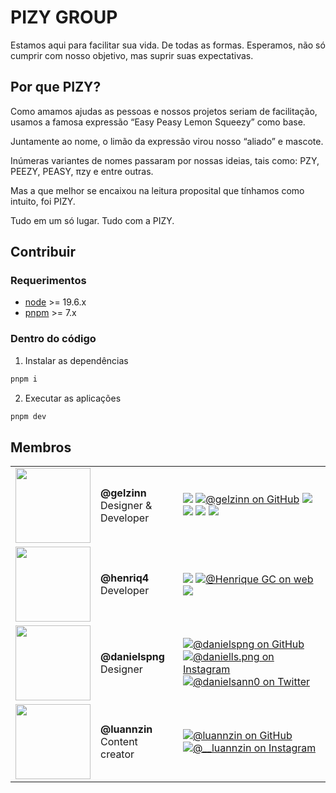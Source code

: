 # PIZY GROUP

Estamos aqui para facilitar sua vida. De todas as formas. Esperamos, não só cumprir com nosso objetivo, mas suprir suas expectativas.

## Por que PIZY?

Como amamos ajudas as pessoas e nossos projetos seriam de facilitação, usamos a famosa expressão “Easy Peasy Lemon Squeezy” como base.

Juntamente ao nome, o limão da expressão virou nosso “aliado” e mascote.

Inúmeras variantes de nomes passaram por nossas ideias, tais como: PZY, PEEZY, PEASY, πzy e entre outras.

Mas a que melhor se encaixou na leitura proposital que tínhamos como intuito, foi PIZY.

Tudo em um só lugar. Tudo com a PIZY.

## Contribuir

### Requerimentos

- [node](https://nodejs.org/en/download/) >= 19.6.x
- [pnpm](https://pnpm.io/installation) >= 7.x

### Dentro do código

1. Instalar as dependências

```bash
pnpm i
```

2. Executar as aplicações

```bash
pnpm dev
```

## Membros

<table>
  <tr>
    <td valign="top">
      <img src="https://github.com/gelzinn.png?size=120" width=120>
    </td>
    <td valign="center">
      <p><b>@gelzinn</b><br>Designer & Developer</p>
    </td>
    <td valign="center">
      <a href="https://gelzin.com" target="_blank"><img src="https://img.shields.io/badge/-gelzin.com-black?&style=for-the-badge"></a>
      <a href="https://www.github.com/gelzinn" target="_blank"><img src="https://img.shields.io/badge/GitHub-%23333333.svg?&style=for-the-badge&logo=github&logoColor=white" alt="@gelzinn on GitHub"></a>
      <a href="https://www.youtube.com/c/gelzinn_" target="_blank"><img src="https://img.shields.io/badge/YouTube-FF0000?style=for-the-badge&logo=youtube&logoColor=white" target="_blank"></a>
      <a href="https://instagram.com/gelzinn" target="_blank"><img src="https://img.shields.io/badge/-Instagram-%23E4405F?style=for-the-badge&logo=instagram&logoColor=white" target="_blank"></a>
      <a href="https://twitter.com/gelzinn_" target="_blank"><img src="https://img.shields.io/badge/twitter-%231DA1F2.svg?&style=for-the-badge&logo=twitter&logoColor=white" target="_blank"></a>
      <a href="https://www.linkedin.com/in/gelzin" target="_blank"><img src="https://img.shields.io/badge/-LinkedIn-%230077B5?style=for-the-badge&logo=linkedin&logoColor=white" target="_blank"></a>
    </td>
  </tr>

  <tr>
    <td valign="top">
      <img src="https://github.com/henriq4.png?size=120" width=120>
    </td>
    <td valign="center">
      <p><b>@henriq4</b><br>Developer</p>
    </td>
    <td valign="center">
      <a href="https://henriquegc.dev" target="_blank"><img src="https://img.shields.io/badge/-henriquegc.dev-black?&style=for-the-badge"></a>
      <a href="https://www.github.com/henriq4" target="_blank"><img src="https://img.shields.io/badge/GitHub-%23333333.svg?&style=for-the-badge&logo=github&logoColor=white" alt="@Henrique GC on web"></a>
      <a href="https://www.linkedin.com/in/henriq4" target="_blank"><img src="https://img.shields.io/badge/-LinkedIn-%230077B5?style=for-the-badge&logo=linkedin&logoColor=white" target="_blank"></a>
    </td>
  </tr>

  <tr>
    <td valign="top">
      <img src="https://github.com/danielspng.png?size=120" width=120>
    </td>
    <td valign="center">
      <p><b>@danielspng</b><br>Designer</p>
    </td>
    <td valign="center">
      <a href="https://www.github.com/danielspng" target="_blank"><img src="https://img.shields.io/badge/GitHub-%23333333.svg?&style=for-the-badge&logo=github&logoColor=white" alt="@danielspng on GitHub"></a>
      <a href="https://www.instagram.com/daniells.png" target="_blank"><img src="https://img.shields.io/badge/Instagram-%23E4405F.svg?&style=for-the-badge&logo=instagram&logoColor=white" alt="@daniells.png on Instagram"></a>
      <a href="https://www.twiiter.com/danielsann0" target="_blank"><img src="https://img.shields.io/badge/Twitter-%231877F2.svg?&style=for-the-badge&logo=twitter&logoColor=white" alt="@danielsann0 on Twitter"></a>
    </td>
  </tr>

  <tr>
    <td valign="top">
      <img src="https://github.com/luannzin.png?size=120" width=120>
    </td>
    <td valign="center">
      <p><b>@luannzin</b><br>Content creator</p>
    </td>
    <td valign="center">
      <a href="https://www.github.com/luannzin" target="_blank"><img src="https://img.shields.io/badge/GitHub-%23333333.svg?&style=for-the-badge&logo=github&logoColor=white" alt="@luannzin on GitHub"></a>
      <a href="https://www.instagram.com/__luannzin" target="_blank"><img src="https://img.shields.io/badge/Instagram-%23E4405F.svg?&style=for-the-badge&logo=instagram&logoColor=white" alt="@__luannzin on Instagram"></a>
    </td>
  </tr>
</table>
